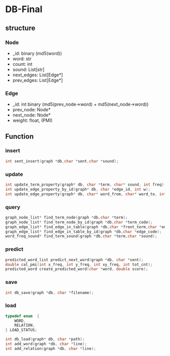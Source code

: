 # DB-Final

## structure

### Node

* _id: binary (md5(word))
* word: str
* count: int
* sound: List[str]
* next_edges: List[Edge*]
* prev_edges: List[Edge*]

### Edge

* _id: int binary (md5(prev_node->word) + md5(next_node->word))
* prev_node: Node*
* next_node: Node*
* weight: float, (PMI)
<!-- * factor -->

## Function

### insert
```c
int sent_insert(graph *db,char *sent,char *sound);
```

### update

```c
int update_term_property(graph* db, char *term, char* sound, int freq);
int update_edge_property_by_id(graph* db, char *edge_id, int w);
int update_edge_property(graph* db, char* word_from, char* word_to, int w);
```

### query

```c
graph_node_list* find_term_node(graph *db,char *term);
graph_node_list* find_term_node_by_id(graph *db,char *term_code);
graph_edge_list* find_edge_in_table(graph *db,char *front_term,char *end_term);
graph_edge_list* find_edge_in_table_by_id(graph *db,char *edge_code);
word_freq_sound* find_term_sound(graph *db,char *term,char *sound);
```
### predict

```c
predicted_word_list predict_next_word(graph *db, char *sent);
double cal_pmi(int x_freq, int y_freq, int xy_freq, int tot_cnt);
predicted_word create_predicted_word(char *word, double score);
```

### save

```c
int db_save(graph *db, char *filename);
```
### load
```c
typedef enum  {
    WORD,
    RELATION,
} LOAD_STATUS;

int db_load(graph* db, char *path);
int add_word(graph *db, char *line);
int add_relation(graph *db, char *line);
```
